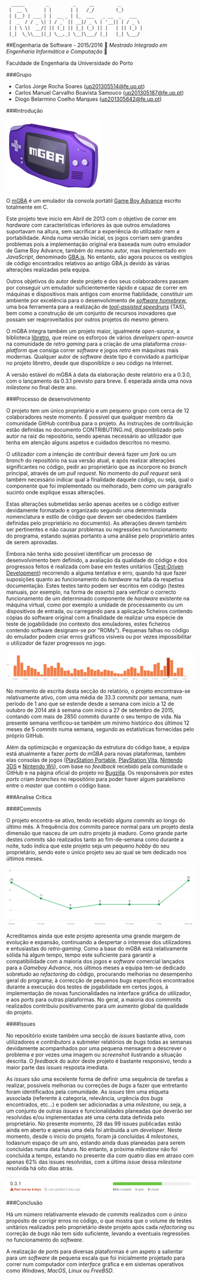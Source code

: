 ```
  _____        _         _     __         _        
 |  __ \      | |       | |   /_/        (_)       
 | |__) | ___ | |  __ _ | |_  ___   _ __  _   ___  
 |  _  / / _ \| | / _` || __|/ _ \ | '__|| | / _ \ 
 | | \ \|  __/| || (_| || |_| (_) || |   | || (_) |
 |_|  \_\\___||_| \__,_| \__|\___/ |_|   |_| \___/ 
 ```
##Engenharia de Software - 2015/2016
:floppy_disk:  *Mestrado Integrado em Engenharia Informática e Computação*   :floppy_disk:

Faculdade de Engenharia da Universidade do Porto

###Grupo
* Carlos Jorge Rocha Soares (up201305514@fe.up.pt)
* Carlos Manuel Carvalho Boavista Samouco (up201305187@fe.up.pt)
* Diogo Belarmino Coelho Marques (up201305642@fe.up.pt)

###Introdução

![](mgba-256.png)

O [mGBA](http://mgba.io) é um emulador da consola portátil [Game Boy Advance](https://en.wikipedia.org/wiki/Game_Boy_Advance) escrito totalmente em C.

Este projeto teve inicio em Abril de 2013 com o objetivo de correr em *hardware* com características inferiores às que outros emuladores suportavam na altura, sem sacrificar a experiência do utilizador nem a portabilidade. Ainda numa versão inicial, os jogos corriam sem grandes problemas pois a implementação original era baseada num outro emulador de Game Boy Advance, também do mesmo autor, mas implementado em *JavaScript*, denominado [GBA.js](https://github.com/endrift/gbajs). No entanto, são agora poucos os vestigíos de código encontrados relativos ao antigo GBA.js devido às várias alterações realizadas pela equipa.

Outros objetivos do autor deste projeto e dos seus colaboradores passam por conseguir um emulador suficientemente rápido e capaz de correr em máquinas e dispositivos mais antigos com enorme fiabilidade, constituir um ambiente por excelência para o desenvolvimento de [*software homebrew*](https://en.wikipedia.org/wiki/Homebrew_(video_games)), uma boa ferramenta para a realização de [*tool-assisted speedruns*](https://en.wikipedia.org/wiki/Tool-assisted_speedrun) (TAS), bem como a construção de um conjunto de recursos inovadores que possam ser reaproveitados por outros projetos do mesmo género.

O mGBA integra também um projeto maior, igualmente *open-source*, a biblioteca [libretro](https://github.com/libretro), que reúne os esforços de vários *developers open-source* na comunidade de *retro gaming* para a criação de uma plataforma *cross-platform* que consiga correr *software* e jogos *retro* em máquinas mais modernas. Qualquer autor de *software* deste tipo é convidado a participar no projeto libretro, desde que disponiblize o seu código na Internet.

A versão estável do mGBA à data da elaboração deste relatório era a 0.3.0, com o lançamento da 0.3.1 previsto para breve. É esperada ainda uma nova *milestone* no final deste ano.

###Processo de desenvolvimento

O projeto tem um único proprietário e um pequeno grupo com cerca de 12 colaboradores neste momento. É possivel que qualquer membro da comunidade GitHub contribua para o projeto. As instruções de contribuição estão definidas no documento CONTRIBUTING.md, disponibilizado pelo autor na raiz do repositório, sendo apenas necessário ao utilizador que tenha em atenção alguns aspetos e cuidados descritos no mesmo.

O utilizador com a intenção de contribuir deverá fazer um *fork* ou um *branch* do repositório na sua versão atual, e após realizar alterações significantes no código, pedir ao proprietário que as incorpore no *branch* principal, através de um *pull request*. No momento do *pull request* será também necessário indicar qual a finalidade daquele código, ou seja, qual o componente que foi implementado ou melhorado, bem como um parágrafo sucinto onde explique essas alterações.

Estas alterações submetidas serão apenas aceites se o código estiver devidamente formatado e organizado segundo uma determinada nomenclatura e estilo de código que devem ser obedecidos (também definidas pelo proprietário no documento). As alterações devem também ser pertinentes e não causar problemas ou regressões no funcionamento do programa, estando sujeias portanto a uma análise pelo proprietário antes de serem aprovadas.

Embora não tenha sido possível identificar um processo de desenvolvimento bem definido, a avaliação da qualidade do código e dos progressos feitos é realizada com base em testes unitários ([Test-Driven Development](https://en.wikipedia.org/wiki/Test-driven_development)) recorrendo a alguma tentativa e erro, quando há que fazer suposições quanto ao funcionamento do *hardware* na falta da respetiva documentação. Estes testes tanto podem ser escritos em código (testes manuais, por exemplo, na forma de *asserts*) para verificar o correcto funcionamento de um determinado componente de *hardware* existente na máquina virtual, como por exemplo a unidade de processamento ou um dispositivos de entrada, ou carregando para a aplicação ficheiros contendo cópias do software original com a finalidade de realizar uma espécie de teste de jogabilidade (no contexto dos emuladores, estes ficheiros contendo software designam-se por "ROMs"). Pequenas falhas no código do emulador podem criar erros gráficos visíveis ou por vezes impossibilitar o utilizador de fazer progressos no jogo.

![](commit-graph.PNG)

No momento de escrita desta secção do relatório, o projeto encontrava-se relativamente ativo, com uma média de 33.3 *commits* por semana, num período de 1 ano que se estende desde a semana com início a 12 de outubro de 2014 até à semana com início a 27 de setembro de 2015, contando com mais de 2850 commits durante o seu tempo de vida. Na presente semana verificou-se também um mínimo histórico dos últimos 12 meses de 5 *commits* numa semana, segundo as estatísticas fornecidas pelo próprio GitHub.

Além da optimização e organização da estrutura do código base, a equipa está atualmente a fazer *ports* do mGBA para novas plataformas, também elas consolas de jogos ([PlayStation Portable](https://en.wikipedia.org/wiki/PlayStation_Portable), [PlayStation Vita](https://en.wikipedia.org/wiki/PlayStation_Vita), [Nintendo 3DS](https://en.wikipedia.org/wiki/Nintendo_3DS) e [Nintendo Wii](https://en.wikipedia.org/wiki/Nintendo_Wii)), com base no *feedback* recebido pela comunidade o GitHub e na página oficial do projeto no [Bugzilla](https://endrift.com/mgba/bugs/). Os responsáveis por estes *ports* criam *branches* no repositório para poder haver algum paralelismo entre o *master* que contém o código base.

###Analise Crítica

####Commits

O projeto encontra-se ativo, tendo recebido alguns *commits* ao longo do último mês. A frequência dos commits parece normal para um projeto desta dimensão que nasceu de um outro projeto já maduro. Como grande parte destes *commits* são realizados tanto ao fim-de-semana como durante a noite, tudo indica que este projeto seja um pequeno *hobby* do seu proprietário, sendo este o único projeto seu ao qual se tem dedicado nos últimos meses.

![](commit-frequency.PNG)

Acreditamos ainda que este projeto apresenta uma grande margem de evolução e expansão, continuando a despertar o interesse dos utilizadores e entusiastas do *retro-gaming*. Como a base do mGBA está relativamente sólida há algum tempo, tempo este suficiente para garantir a compatibilidade com a maioria dos jogos e *software* comercial lançados para a *Gameboy Advance*, nos últimos meses a equipa tem-se dedicado sobretudo ao *refactoring* do código, procurando melhorias no desempenho geral do programa; à correcção de pequenos *bugs* específicos encontrados durante a execução dos testes de jogabilidade em certos jogos, à implementação de novas funcionalidades na interface gráfica do utilizador, e aos *ports* para outras plataformas. No geral, a maioria dos commmits realizados contribuiu positivamente para um aumento global da qualidade do projeto.

####Issues

No repositório existe também uma secção de *issues* bastante ativa, com utilizadores e *contributors* a submeter relatórios de *bugs* todas as semanas devidamente acompanhados por uma pequena mensagem a descrever o problema e por vezes uma imagem ou *screenshot* ilustrando a situação descrita. O *feedback* do autor deste projeto é bastante responsivo, tendo a maior parte das *issues* resposta imediata.

As *issues* são uma excelente forma de definir uma sequência de tarefas a realizar, possíveís melhorias ou correções de *bugs* a fazer que entretanto foram identificados pela comunidade. As *issues* têm uma etiqueta associada (referente à categoria, relevância, urgência dos *bugs* encontrados, etc...) e podem ser adicionadas a uma *milestone*, ou seja, a um conjunto de outras *issues* e funcionalidades planeadas que deverão ser resolvidas e/ou implementadas até uma certa data definida pelo proprietário. No presente momento, 28 das 99 issues publicadas estão ainda em aberto e apenas uma dela foi atribuída a um *developer*. Neste momento, desde o inicio do projeto, foram já concluídas 4 *milestones*, todasnum espaço de um ano, estando ainda duas planeadas para serem concluídas numa data futura. No entanto, a próxima *milestone* não foi concluída a tempo, estando no presente dia com quatro dias em atraso com apenas 62% das issues resolvidas, com a última *issue* dessa *milestone* resolvida há oito dias atrás.

![](milestone-due.PNG)

###Conclusão

Há um número relativamente elevado de *commits* realizados com o único propósito de corrigir erros no código, o que mostra que o volume de testes unitários realizados pelo proprietário deste projeto após cada *refactoring* ou correção de *bugs* não tem sido suficiente, levando a eventuais regressões no funcionamento do *software*. 

A realização de *ports* para diversas plataformas é um aspeto a salientar para um *software* de pequena escala que foi inicialmente projetado para correr num computador com *interface* gráfica e em sistemas operativos como *Windows*, *MacOS*, *Linux* ou *FreeBSD*.
